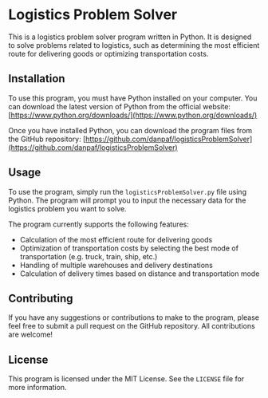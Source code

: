 # Logistics Problem Solver

This is a logistics problem solver program written in Python. It is designed to solve problems related to logistics, such as determining the most efficient route for delivering goods or optimizing transportation costs.

## Installation

To use this program, you must have Python installed on your computer. You can download the latest version of Python from the official website: [https://www.python.org/downloads/](https://www.python.org/downloads/)

Once you have installed Python, you can download the program files from the GitHub repository: [https://github.com/danpaf/logisticsProblemSolver](https://github.com/danpaf/logisticsProblemSolver)

## Usage

To use the program, simply run the `logisticsProblemSolver.py` file using Python. The program will prompt you to input the necessary data for the logistics problem you want to solve.

The program currently supports the following features:

- Calculation of the most efficient route for delivering goods
- Optimization of transportation costs by selecting the best mode of transportation (e.g. truck, train, ship, etc.)
- Handling of multiple warehouses and delivery destinations
- Calculation of delivery times based on distance and transportation mode

## Contributing

If you have any suggestions or contributions to make to the program, please feel free to submit a pull request on the GitHub repository. All contributions are welcome!

## License

This program is licensed under the MIT License. See the `LICENSE` file for more information.
